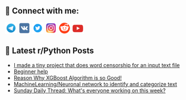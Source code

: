 ## 🔎 Connect with me:
[<img src="https://github.com/bullbesh/bullbesh/blob/main/images/Telegram.png" width="32" height="32" />](https://t.me/bullbesh)
[<img src="https://github.com/bullbesh/bullbesh/blob/main/images/VK.png" width="32" height="32" />](https://vk.com/bullbesh)
[<img src="https://github.com/bullbesh/bullbesh/blob/main/images/Twitter.png" width="32" height="32" />](https://twitter.com/bullbesh1)
[<img src="https://github.com/bullbesh/bullbesh/blob/main/images/Instagram.png" width="32" height="32" />](https://www.instagram.com/bullbesh)
[<img src="https://github.com/bullbesh/bullbesh/blob/main/images/Reddit.png" width="32" height="32" />](https://www.reddit.com/user/bullbesh)
[<img src="https://github.com/bullbesh/bullbesh/blob/main/images/YouTube.png" width="32" height="32" />](https://www.youtube.com/channel/UCtfjRs6uzgq5mfm8S06WTcg)

## 📕 Latest r/Python Posts
<!-- BLOG-POST-LIST:START -->
- [I made a tiny project that does word censorship for an input text file](https://www.reddit.com/r/Python/comments/yb5nlu/i_made_a_tiny_project_that_does_word_censorship/)
- [Beginner help](https://www.reddit.com/r/Python/comments/yb53u5/beginner_help/)
- [Reason Why XGBoost Algorithm is so Good!](https://www.reddit.com/r/Python/comments/yb4wsl/reason_why_xgboost_algorithm_is_so_good/)
- [MachineLearning/Neuronal network to identify and categorize text](https://www.reddit.com/r/Python/comments/yb36oj/machinelearningneuronal_network_to_identify_and/)
- [Sunday Daily Thread: What&#39;s everyone working on this week?](https://www.reddit.com/r/Python/comments/yb2lxx/sunday_daily_thread_whats_everyone_working_on/)
<!-- BLOG-POST-LIST:END -->
